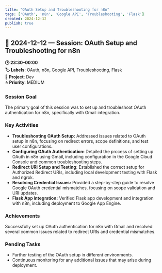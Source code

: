 ```yaml
---
title: "OAuth Setup and Troubleshooting for n8n"
tags: ['OAuth', 'n8n', 'Google API', 'Troubleshooting', 'Flask']
created: 2024-12-12
publish: true
---
```


## 📅 2024-12-12 — Session: OAuth Setup and Troubleshooting for n8n

**🕒 23:30–00:00**  
**🏷️ Labels**: OAuth, n8n, Google API, Troubleshooting, Flask  
**📂 Project**: Dev  
**⭐ Priority**: MEDIUM  


### Session Goal
The primary goal of this session was to set up and troubleshoot OAuth authentication for n8n, specifically with Gmail integration.

### Key Activities
- **Troubleshooting OAuth Setup:** Addressed issues related to OAuth setup in n8n, focusing on redirect errors, scope definitions, and test user configurations.
- **Configuring OAuth Authentication:** Detailed the process of setting up OAuth in n8n using Gmail, including configuration in the Google Cloud Console and common troubleshooting steps.
- **Redirect URI Setup and Testing:** Established the correct setup for Authorized Redirect URIs, including local development testing with Flask and ngrok.
- **Resolving Credential Issues:** Provided a step-by-step guide to resolve Google OAuth credential mismatches, focusing on scope validation and URI updates.
- **Flask App Integration:** Verified Flask app development and integration with n8n, including deployment to Google App Engine.

### Achievements
Successfully set up OAuth authentication for n8n with Gmail and resolved several common issues related to redirect URIs and credential mismatches.

### Pending Tasks
- Further testing of the OAuth setup in different environments.
- Continuous monitoring for any additional issues that may arise during deployment.
